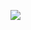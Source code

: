 ![](https://github.com/AIDXNZ/aidxnz.github.io/blob/master/codeimg-twitter-instream-image.jpeg?raw=true)
